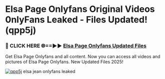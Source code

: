 # Elsa Page Onlyfans Original Videos 0nlyFans Leaked - Files Updated! (qpp5j)

<h3>🔴 CLICK HERE 🌐==►► <a href="https://tinyurl.com/2wckxsce" rel="nofollow">Elsa Page Onlyfans Updated Files</a></h3>

Get Elsa Page Onlyfans and all content. Now you can access all videos and pictures of Elsa Page Onlyfans. New Updated Files 2025!

[![qpp5j](https://i.imgur.com/AFduVYN.gif)](https://tinyurl.com/2wckxsce)
elsa jean onlyfans leaked
